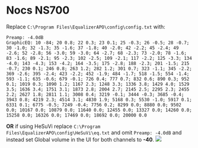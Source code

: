 # Nocs NS700
Replace `C:\Program Files\EqualizerAPO\config\config.txt` with:
```
Preamp: -4.0dB
GraphicEQ: 10 -84; 20 0.8; 22 0.3; 23 0.1; 25 -0.3; 26 -0.5; 28 -0.7; 30 -1.0; 32 -1.3; 35 -1.6; 37 -1.8; 40 -2.0; 42 -2.2; 45 -2.4; 49 -2.6; 52 -2.8; 56 -3.0; 59 -3.0; 64 -2.7; 68 -2.3; 73 -2.0; 78 -1.6; 83 -1.6; 89 -2.1; 95 -2.3; 102 -2.5; 109 -2.1; 117 -2.2; 125 -3.3; 134 -4.0; 143 -4.3; 153 -4.2; 164 -3.5; 175 -2.8; 188 -2.3; 201 -1.5; 215 -0.7; 230 0.1; 246 0.8; 263 1.2; 282 1.2; 301 0.7; 323 -1.1; 345 -2.2; 369 -2.6; 395 -2.4; 423 -2.2; 452 -1.9; 484 -1.7; 518 -1.5; 554 -1.4; 593 -1.1; 635 -0.6; 679 -0.1; 726 0.4; 777 0.7; 832 0.6; 890 0.3; 952 0.1; 1019 0.3; 1090 1.2; 1167 2.3; 1248 3.3; 1336 3.8; 1429 4.0; 1529 3.5; 1636 3.4; 1751 3.1; 1873 2.8; 2004 2.7; 2145 2.5; 2295 2.3; 2455 2.2; 2627 1.8; 2811 1.1; 3008 0.4; 3219 -0.1; 3444 -0.3; 3685 -0.4; 3943 0.8; 4219 2.3; 4514 3.1; 4830 1.9; 5168 0.3; 5530 -1.0; 5917 0.1; 6331 0.1; 6775 -0.5; 7249 -0.4; 7756 0.2; 8299 0.0; 8880 0.0; 9502 0.0; 10167 0.0; 10879 0.0; 11640 0.0; 12455 0.0; 13327 0.0; 14260 0.0; 15258 0.0; 16326 0.0; 17469 0.0; 18692 0.0; 20000 0.0
```
**OR** if using HeSuVi replace `C:\Program Files\EqualizerAPO\config\HeSuVi\eq.txt` and omit `Preamp: -4.0dB` and instead set Global volume in the UI for both channels to **-40**.
![](https://raw.githubusercontent.com/jaakkopasanen/AutoEq/master/results/Sonoma%20Model%20One/innerfidelity/onear/Nocs%20NS700/Nocs%20NS700.png)